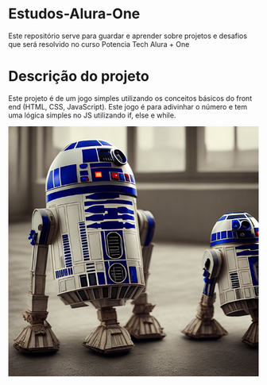 # Estudos-Alura-One
Este repositório serve para guardar e aprender sobre projetos e desafios que será resolvido no curso Potencia Tech Alura + One

# Descrição do projeto
Este projeto é de um jogo simples utilizando os conceitos básicos do front end (HTML, CSS, JavaScript). Este jogo é para adivinhar o número e tem uma lógica simples no JS utilizando if, else e while.

<img src="img/bg.png" alt="Rumo ao sucesso📖">

